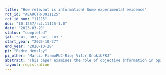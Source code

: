 ```yaml
---
title: "How relevant is information? Some experimental evidence"
rct_id: "AEARCTR-0011125"
rct_id_num: "11125"
doi: "10.1257/rct.11125-1.0"
date: "2023-03-20"
status: "completed"
jel: "C91, D83, D91, L82 "
start_year: "2020-10-27"
end_year: "2020-10-28"
pi: "Pedro Hemsley"
pi_other: "Marcio FirmoPUC-Rio; Vitor OnukiUFRJ"
abstract: "This paper examines the role of objective information in opinion formation. While fact checking has been widely adopted as a tool to fight fake news, it remains unclear whether people actually use objective information to form their opinions, given that opinion formation may be influenced by a variety of factors. To investigate this, we conducted online experiments on three topics (gun violence, global warming, and Covid-19) to measure the impact of objective information on opinion formation. Participants were randomly assigned to a treatment or control group, with the former receiving objective information about the topic and the latter receiving none. Results indicate that objective information had a non-significant impact on opinion formation across all topics, which raises concerns about the effectiveness of using objective information to counter fake news. Additionally, we find a strong correlation between political position and opinion formation."
layout: registration
---
```


